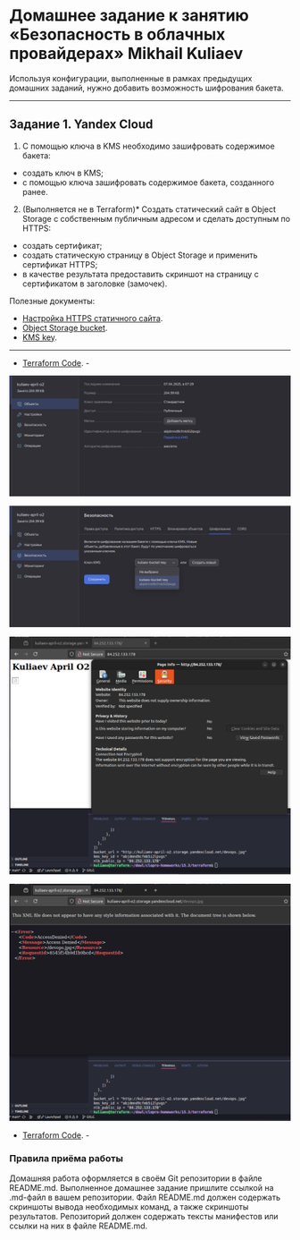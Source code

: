 # Домашнее задание к занятию «Безопасность в облачных провайдерах»  Mikhail Kuliaev

Используя конфигурации, выполненные в рамках предыдущих домашних заданий, нужно добавить возможность шифрования бакета.

---
## Задание 1. Yandex Cloud   

1. С помощью ключа в KMS необходимо зашифровать содержимое бакета:

 - создать ключ в KMS;
 - с помощью ключа зашифровать содержимое бакета, созданного ранее.
2. (Выполняется не в Terraform)* Создать статический сайт в Object Storage c собственным публичным адресом и сделать доступным по HTTPS:

 - создать сертификат;
 - создать статическую страницу в Object Storage и применить сертификат HTTPS;
 - в качестве результата предоставить скриншот на страницу с сертификатом в заголовке (замочек).

Полезные документы:

- [Настройка HTTPS статичного сайта](https://cloud.yandex.ru/docs/storage/operations/hosting/certificate).
- [Object Storage bucket](https://registry.terraform.io/providers/yandex-cloud/yandex/latest/docs/resources/storage_bucket).
- [KMS key](https://registry.terraform.io/providers/yandex-cloud/yandex/latest/docs/resources/kms_symmetric_key).

--- 
- [Terraform Code](https://github.com/mkuliaev/clopro-homeworks/tree/main/15.3/terraform). -


![11-04-01](https://github.com/mkuliaev/clopro-homeworks/blob/main/15.3/png/15.3-1.png)


![11-04-01](https://github.com/mkuliaev/clopro-homeworks/blob/main/15.3/png/15.3-2.png)


![11-04-01](https://github.com/mkuliaev/clopro-homeworks/blob/main/15.3/png/15.3-4.png)


![11-04-01](https://github.com/mkuliaev/clopro-homeworks/blob/main/15.3/png/15.3-3.png)



- [Terraform Code](https://github.com/mkuliaev/clopro-homeworks/tree/main/15.3/terraform). -

### Правила приёма работы

Домашняя работа оформляется в своём Git репозитории в файле README.md. Выполненное домашнее задание пришлите ссылкой на .md-файл в вашем репозитории.
Файл README.md должен содержать скриншоты вывода необходимых команд, а также скриншоты результатов.
Репозиторий должен содержать тексты манифестов или ссылки на них в файле README.md.
